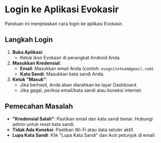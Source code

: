 # Login ke Aplikasi Evokasir

Panduan ini menjelaskan cara login ke aplikasi Evokasir.

## Langkah Login
1. **Buka Aplikasi**:
   - Ketuk ikon Evokasir di perangkat Android Anda.
2. **Masukkan Kredensial**:
   - **Email**: Masukkan email Anda (contoh: `evognitoteam@gmail.com`).
   - **Kata Sandi**: Masukkan kata sandi Anda.
3. **Ketuk "Masuk"**:
   - Jika berhasil, Anda akan diarahkan ke layar Dashboard.
   - Jika gagal, periksa email/kata sandi atau koneksi internet.

## Pemecahan Masalah
- **"Kredensial Salah"**: Pastikan email dan kata sandi benar. Hubungi admin untuk reset kata sandi.
- **Tidak Ada Koneksi**: Pastikan Wi-Fi atau data seluler aktif.
- **Lupa Kata Sandi**: Klik "Lupa Kata Sandi" dan ikuti petunjuk di email.